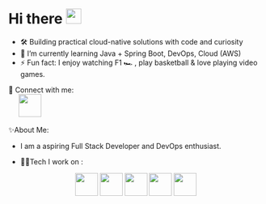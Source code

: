 <h1 align="Left">Hi there <img src="https://media.giphy.com/media/hvRJCLFzcasrR4ia7z/giphy.gif" width="30px"/></h1>

- 🛠️ Building practical cloud-native solutions with code and curiosity
- 🌱 I’m currently learning Java + Spring Boot, DevOps, Cloud (AWS)
- ⚡ Fun fact: I enjoy watching F1 🏎️ , play basketball & love playing video games.


🔗 Connect with me:<br/>
                         &nbsp;&nbsp;&nbsp;&nbsp;
<a href="https://linkedin.com/in/chirag-kp" target="_blank">
  <img src="https://img.icons8.com/color/48/linkedin.png" height="45" width="45"/>
</a>

✨About Me:
- I am a aspiring Full Stack Developer and DevOps enthusiast.

- 🧑‍💻Tech I work on : 
<p align="center">
<img src="https://img.icons8.com/color/48/java-coffee-cup-logo--v1.png" height="45" width="45"/>
<img src="https://img.icons8.com/color/48/spring-logo.png" height="45" width="45"/>
<img src="https://img.icons8.com/color/48/git.png" height="45" width="45"/>
<img src="https://img.icons8.com/color/48/mysql-logo.png" height="45" width="45"/>
<img src="https://img.icons8.com/color/48/jenkins.png" height="45" width="45" "/>
</p>

<!---
K8sByte/K8sByte is a ✨ special ✨ repository because its `README.md` (this file) appears on your GitHub profile.
You can click the Preview link to take a look at your changes.
--->
